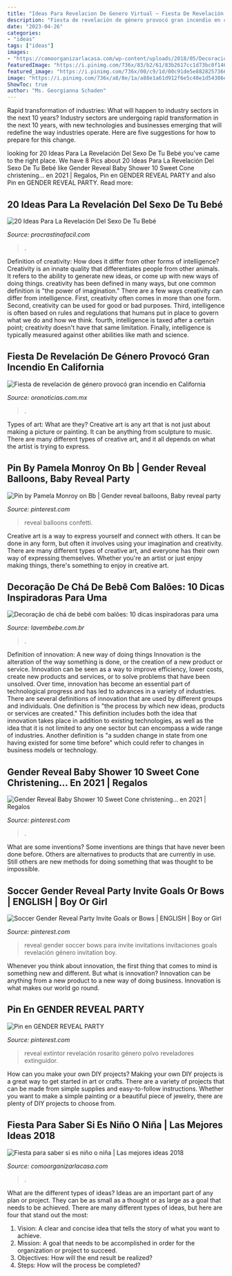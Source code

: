 ```yaml
---
title: "Ideas Para Revelacion De Genero Virtual ~ Fiesta De Revelación De Género Provocó Gran Incendio En California"
description: "Fiesta de revelación de género provocó gran incendio en california"
date: "2023-04-26"
categories:
- "ideas"
tags: ["ideas"]
images:
- "https://comoorganizarlacasa.com/wp-content/uploads/2018/05/Decoración-de-fiesta-para-saber-si-es-niño-o-niña.jpg6_.jpg"
featuredImage: "https://i.pinimg.com/736x/83/b2/61/83b2617cc1d73bc0f146987bb79079ca.jpg"
featured_image: "https://i.pinimg.com/736x/00/c9/1d/00c91de5e88282573668cca086be62a6.jpg"
image: "https://i.pinimg.com/736x/a8/8e/1a/a88e1a61d912f6e5c48e1d54386e7a5b.jpg"
ShowToc: true
author: "Ms. Georgianna Schaden"
---
```



Rapid transformation of industries: What will happen to industry sectors in the next 10 years?
Industry sectors are undergoing rapid transformation in the next 10 years, with new technologies and businesses emerging that will redefine the way industries operate. Here are five suggestions for how to prepare for this change.

	

		
looking for 20 Ideas Para La Revelación Del Sexo De Tu Bebé you've came to the right place. We have 8 Pics about 20 Ideas Para La Revelación Del Sexo De Tu Bebé like Gender Reveal Baby Shower 10 Sweet Cone christening… en 2021 | Regalos, Pin en GENDER REVEAL PARTY and also Pin en GENDER REVEAL PARTY. Read more:
		
    
## 20 Ideas Para La Revelación Del Sexo De Tu Bebé

<img loading=lazy src="https://procrastinafacil.com/wp-content/uploads/2020/11/Fiestas-bebes-The-New-York-Times-1-1024x576.jpg" onerror="this.onerror=null;this.src='https://tse4.mm.bing.net/th?id=OIP.YKGSOAwtRd0qNU0Kbq4ptwHaEK&amp;pid=15.1';" alt="20 Ideas Para La Revelación Del Sexo De Tu Bebé">

_Source: procrastinafacil.com_

>. 

	

Definition of creativity: How does it differ from other forms of intelligence?
Creativity is an innate quality that differentiates people from other animals. It refers to the ability to generate new ideas, or come up with new ways of doing things. creativity has been defined in many ways, but one common definition is "the power of imagination." There are a few ways creativity can differ from intelligence. First, creativity often comes in more than one form. Second, creativity can be used for good or bad purposes. Third, intelligence is often based on rules and regulations that humans put in place to govern what we do and how we think. fourth, intelligence is taxed after a certain point; creativity doesn't have that same limitation. Finally, intelligence is typically measured against other abilities like math and science.

    
## Fiesta De Revelación De Género Provocó Gran Incendio En California

<img loading=lazy src="https://www.oronoticias.com.mx/wp-content/uploads/2020/09/revelacion-sexo-696x497.jpg" onerror="this.onerror=null;this.src='https://tse4.mm.bing.net/th?id=OIP.v_182SEMEp7iSvkq1pCc3QHaFS&amp;pid=15.1';" alt="Fiesta de revelación de género provocó gran incendio en California">

_Source: oronoticias.com.mx_

>. 

	

Types of art: What are they?
Creative art is any art that is not just about making a picture or painting. It can be anything from sculpture to music. There are many different types of creative art, and it all depends on what the artist is trying to express.

    
## Pin By Pamela Monroy On Bb | Gender Reveal Balloons, Baby Reveal Party

<img loading=lazy src="https://i.pinimg.com/originals/89/7e/2d/897e2d408d646ccd4ec87606ec6c54b8.jpg" onerror="this.onerror=null;this.src='https://tse3.mm.bing.net/th?id=OIP._cJtG5thU-9U-TODwpwP8AHaPD&amp;pid=15.1';" alt="Pin by Pamela Monroy on Bb | Gender reveal balloons, Baby reveal party">

_Source: pinterest.com_

>reveal balloons confetti. 

	

Creative art is a way to express yourself and connect with others. It can be done in any form, but often it involves using your imagination and creativity. There are many different types of creative art, and everyone has their own way of expressing themselves. Whether you're an artist or just enjoy making things, there's something to enjoy in creative art.

    
## Decoração De Chá De Bebê Com Balões: 10 Dicas Inspiradoras Para Uma

<img loading=lazy src="https://lavembebe.com.br/blog/wp-content/uploads/2017/08/d703d00264c3fa28716ea2a3dd1123a7.jpg" onerror="this.onerror=null;this.src='https://tse1.mm.bing.net/th?id=OIP.3bu9brWYDFVN0azuXvSf1QHaLH&amp;pid=15.1';" alt="Decoração de chá de bebê com balões: 10 dicas inspiradoras para uma">

_Source: lavembebe.com.br_

>. 

	

Definition of innovation: A new way of doing things
Innovation is the alteration of the way something is done, or the creation of a new product or service. Innovation can be seen as a way to improve efficiency, lower costs, create new products and services, or to solve problems that have been unsolved. Over time, innovation has become an essential part of technological progress and has led to advances in a variety of industries.
There are several definitions of innovation that are used by different groups and individuals. One definition is "the process by which new ideas, products or services are created." This definition includes both the idea that innovation takes place in addition to existing technologies, as well as the idea that it is not limited to any one sector but can encompass a wide range of industries. Another definition is "a sudden change in state from one having existed for some time before" which could refer to changes in business models or technology.

    
## Gender Reveal Baby Shower 10 Sweet Cone Christening… En 2021 | Regalos

<img loading=lazy src="https://i.pinimg.com/736x/00/c9/1d/00c91de5e88282573668cca086be62a6.jpg" onerror="this.onerror=null;this.src='https://tse3.mm.bing.net/th?id=OIP.E2hZuBRAa4azMoJNWpEj2AHaFj&amp;pid=15.1';" alt="Gender Reveal Baby Shower 10 Sweet Cone christening… en 2021 | Regalos">

_Source: pinterest.com_

>. 

	

What are some inventions?
Some inventions are things that have never been done before. Others are alternatives to products that are currently in use. Still others are new methods for doing something that was thought to be impossible.

    
## Soccer Gender Reveal Party Invite Goals Or Bows | ENGLISH | Boy Or Girl

<img loading=lazy src="https://i.pinimg.com/736x/83/b2/61/83b2617cc1d73bc0f146987bb79079ca.jpg" onerror="this.onerror=null;this.src='https://tse3.mm.bing.net/th?id=OIP.7E3CtEVyejO7h1eY69MJ6AHaJq&amp;pid=15.1';" alt="Soccer Gender Reveal Party Invite Goals or Bows | ENGLISH | Boy or Girl">

_Source: pinterest.com_

>reveal gender soccer bows para invite invitations invitaciones goals revelación género invitation boy. 

	

Whenever you think about innovation, the first thing that comes to mind is something new and different. But what is innovation? Innovation can be anything from a new product to a new way of doing business. Innovation is what makes our world go round.

    
## Pin En GENDER REVEAL PARTY

<img loading=lazy src="https://i.pinimg.com/736x/a8/8e/1a/a88e1a61d912f6e5c48e1d54386e7a5b.jpg" onerror="this.onerror=null;this.src='https://tse4.mm.bing.net/th?id=OIP.4r-ZhV9C4wQ6pKWTNHifXAHaH9&amp;pid=15.1';" alt="Pin en GENDER REVEAL PARTY">

_Source: pinterest.com_

>reveal extintor revelación rosarito género polvo reveladores extinguidor. 

	

How can you make your own DIY projects?
Making your own DIY projects is a great way to get started in art or crafts. There are a variety of projects that can be made from simple supplies and easy-to-follow instructions. Whether you want to make a simple painting or a beautiful piece of jewelry, there are plenty of DIY projects to choose from.

    
## Fiesta Para Saber Si Es Niño O Niña | Las Mejores Ideas 2018

<img loading=lazy src="https://comoorganizarlacasa.com/wp-content/uploads/2018/05/Decoración-de-fiesta-para-saber-si-es-niño-o-niña.jpg6_.jpg" onerror="this.onerror=null;this.src='https://tse1.mm.bing.net/th?id=OIP.n_ZZXIdnwTUTgdpwwLxJxwHaJ6&amp;pid=15.1';" alt="Fiesta para saber si es niño o niña | Las mejores ideas 2018">

_Source: comoorganizarlacasa.com_

>. 

	

What are the different types of ideas?
Ideas are an important part of any plan or project. They can be as small as a thought or as large as a goal that needs to be achieved. There are many different types of ideas, but here are four that stand out the most: 
1) Vision: A clear and concise idea that tells the story of what you want to achieve.
2) Mission: A goal that needs to be accomplished in order for the organization or project to succeed.
3) Objectives: How will the end result be realized? 
4) Steps: How will the process be completed?

